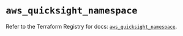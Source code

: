 # `aws_quicksight_namespace`

Refer to the Terraform Registry for docs: [`aws_quicksight_namespace`](https://registry.terraform.io/providers/hashicorp/aws/4.67.0/docs/resources/quicksight_namespace).
